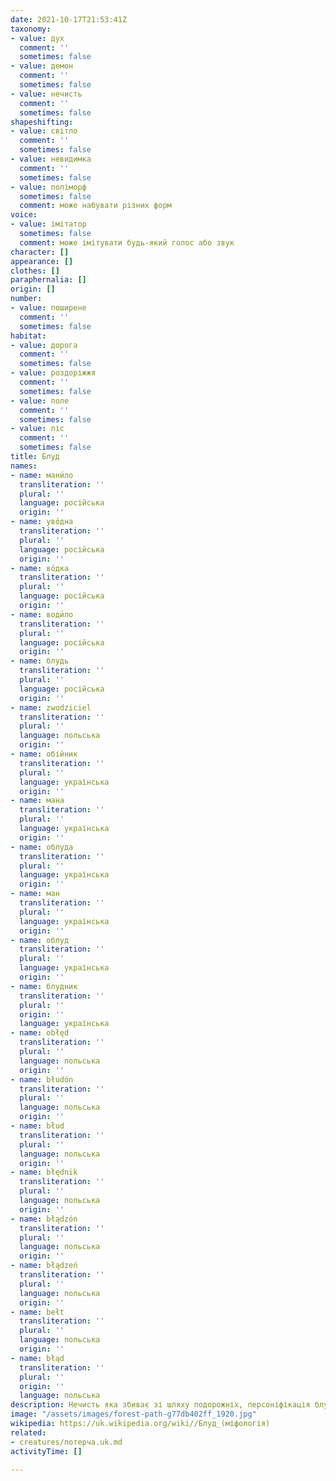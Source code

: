 ```yaml
---
date: 2021-10-17T21:53:41Z
taxonomy:
- value: дух
  comment: ''
  sometimes: false
- value: демон
  comment: ''
  sometimes: false
- value: нечисть
  comment: ''
  sometimes: false
shapeshifting:
- value: світло
  comment: ''
  sometimes: false
- value: невидимка
  comment: ''
  sometimes: false
- value: поліморф
  sometimes: false
  comment: може набувати різних форм
voice:
- value: імітатор
  sometimes: false
  comment: може імітувати будь-який голос або звук
character: []
appearance: []
clothes: []
paraphernalia: []
origin: []
number:
- value: поширене
  comment: ''
  sometimes: false
habitat:
- value: дорога
  comment: ''
  sometimes: false
- value: роздоріжжя
  comment: ''
  sometimes: false
- value: поле
  comment: ''
  sometimes: false
- value: ліс
  comment: ''
  sometimes: false
title: Блуд
names:
- name: мани́ло
  transliteration: ''
  plural: ''
  language: російська
  origin: ''
- name: уво́дна
  transliteration: ''
  plural: ''
  language: російська
  origin: ''
- name: во́дка
  transliteration: ''
  plural: ''
  language: російська
  origin: ''
- name: води́ло
  transliteration: ''
  plural: ''
  language: російська
  origin: ''
- name: блудь
  transliteration: ''
  plural: ''
  language: російська
  origin: ''
- name: zwodziciel
  transliteration: ''
  plural: ''
  language: польська
  origin: ''
- name: обійник
  transliteration: ''
  plural: ''
  language: українська
  origin: ''
- name: мана
  transliteration: ''
  plural: ''
  language: українська
  origin: ''
- name: облуда
  transliteration: ''
  plural: ''
  language: українська
  origin: ''
- name: ман
  transliteration: ''
  plural: ''
  language: українська
  origin: ''
- name: облуд
  transliteration: ''
  plural: ''
  language: українська
  origin: ''
- name: блудник
  transliteration: ''
  plural: ''
  origin: ''
  language: українська
- name: obłęd
  transliteration: ''
  plural: ''
  language: польська
  origin: ''
- name: błudón
  transliteration: ''
  plural: ''
  language: польська
  origin: ''
- name: błud
  transliteration: ''
  plural: ''
  language: польська
  origin: ''
- name: błędnik
  transliteration: ''
  plural: ''
  language: польська
  origin: ''
- name: błądzón
  transliteration: ''
  plural: ''
  language: польська
  origin: ''
- name: błądzeń
  transliteration: ''
  plural: ''
  language: польська
  origin: ''
- name: bełt
  transliteration: ''
  plural: ''
  language: польська
  origin: ''
- name: błąd
  transliteration: ''
  plural: ''
  origin: ''
  language: польська
description: Нечисть яка збиває зі шляху подорожніх, персоніфікація блукання
image: "/assets/images/forest-path-g77db402ff_1920.jpg"
wikipedia: https://uk.wikipedia.org/wiki//Блуд_(міфологія)
related:
- creatures/потерча.uk.md
activityTime: []

---
```

